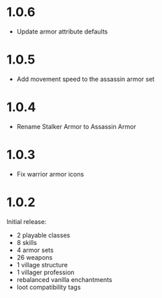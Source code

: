 # 1.0.6

- Update armor attribute defaults

# 1.0.5

- Add movement speed to the assassin armor set

# 1.0.4

- Rename Stalker Armor to Assassin Armor

# 1.0.3

- Fix warrior armor icons

# 1.0.2

Initial release:
- 2 playable classes
- 8 skills
- 4 armor sets
- 26 weapons
- 1 village structure
- 1 villager profession
- rebalanced vanilla enchantments
- loot compatibility tags

#
